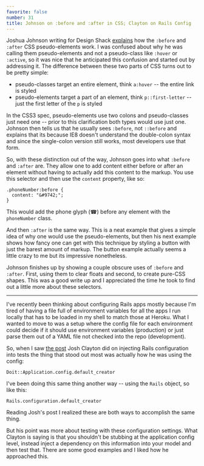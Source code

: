 ```yaml
---
favorite: false
number: 31
title: Johnson on :before and :after in CSS; Clayton on Rails Config
---
```


Joshua Johnson writing for Design Shack [explains][before_after] how the
`:before` and `:after` CSS pseudo-elements work. I was confused about why he was
calling them pseudo-elements and not a pseudo-class like `:hover` or `:active`,
so it was nice that he anticipated this confusion and started out by addressing
it. The difference between these two parts of CSS turns out to be pretty simple:

* pseudo-classes target an entire element, think `a:hover` -- the entire link is
  styled
* pseudo-elements target a part of an element, think `p::first-letter` -- just
  the first letter of the `p` is styled

In the CSS3 spec, pseudo-elements use two colons and pseudo-classes just need
one -- prior to this clarification both types would use just one. Johnson then
tells us that he usually sees `:before`, not `::before` and explains that its
because IE8 doesn't understand the double-colon syntax and since the
single-colon version still works, most developers use that form.

So, with these distinction out of the way, Johnson goes into what `:before` and
`:after` are. They allow one to add content either before or after an element
without having to actually add this content to the markup. You use this selector
and then use the `content` property, like so:

```
.phoneNumber:before {
  content: "&#9742;";
}
```

This would add the phone glyph (&#9742;) before any element with the
`phoneNumber` class.

And then `:after` is the same way. This is a neat example that gives a simple
idea of why one would use the pseudo-elements, but then his next example shows
how fancy one can get with this technique by styling a button with just the
barest amount of markup. The button example actually seems a little crazy to me
but its impressive nonetheless.

Johnson finishes up by showing a couple obscure uses of `:before` and `:after`.
First, using them to clear floats and second, to create pure-CSS shapes. This
was a good write up and I appreciated the time he took to find out a little more
about these selectors.

---

I've recently been thinking about configuring Rails apps mostly because I'm
tired of having a file full of environment variables for all the apps I run
locally that has to be loaded in my shell to match those at Heroku. What I
wanted to move to was a setup where the config file for each environment could
decide if it should use environment variables (production) or just parse them
out of a YAML file not checked into the repo (development).

So, when I saw [the post][di_post] Josh Clayton did on injecting Rails
configuration into tests the thing that stood out most was actually how he was
using the config:

```
Doit::Application.config.default_creator
```

I've been doing this same thing another way -- using the `Rails` object, so like
this:

```
Rails.configuration.default_creator
```

Reading Josh's post I realized these are both ways to accomplish the same thing.

But his point was more about testing with these configuration settings. What
Clayton is saying is that you shouldn't be stubbing at the application config
level, instead inject a dependency on this information into your model and then
test that. There are some good examples and I liked how he approached this.

[before_after]: http://designshack.net/articles/css/the-lowdown-on-before-and-after-in-css
[di_post]: https://thoughtbot.com/blog/inject-that-rails-configuration-dependency
